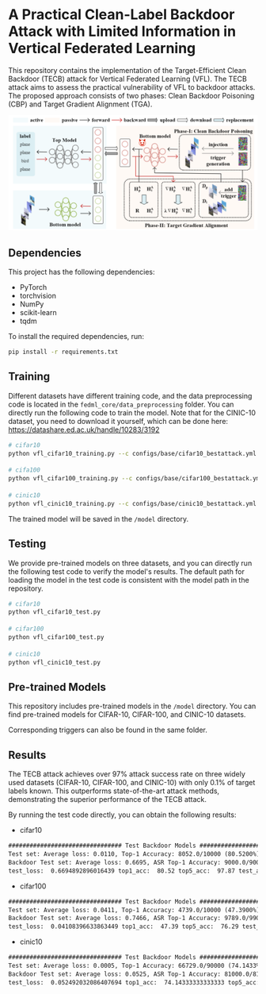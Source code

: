 # A Practical Clean-Label Backdoor Attack with Limited Information in Vertical Federated Learning

This repository contains the implementation of the Target-Efficient Clean Backdoor (TECB) attack for Vertical Federated Learning (VFL). The TECB attack aims to assess the practical vulnerability of VFL to backdoor attacks. The proposed approach consists of two phases: Clean Backdoor Poisoning (CBP) and Target Gradient Alignment (TGA).

![image-20230630223638256](README_image/image-20230630223638256.png)

## Dependencies

This project has the following dependencies:

- PyTorch
- torchvision
- NumPy
- scikit-learn
- tqdm

To install the required dependencies, run:

```bash
pip install -r requirements.txt
```

## Training

Different datasets have different training code, and the data preprocessing code is located in the `fedml_core/data_preprocessing` folder. You can directly run the following code to train the model. Note that for the CINIC-10 dataset, you need to download it yourself, which can be done here: https://datashare.ed.ac.uk/handle/10283/3192

```bash
# cifar10
python vfl_cifar10_training.py --c configs/base/cifar10_bestattack.yml

# cifa100
python vfl_cifar100_training.py --c configs/base/cifar100_bestattack.yml

# cinic10
python vfl_cinic10_training.py --c configs/base/cinic10_bestattack.yml
```

The trained model will be saved in the `/model` directory.

## Testing

We provide pre-trained models on three datasets, and you can directly run the following test code to verify the model's results. The default path for loading the model in the test code is consistent with the model path in the repository.

```bash
# cifar10
python vfl_cifar10_test.py

# cifar100
python vfl_cifar100_test.py

# cinic10
python vfl_cinic10_test.py
```

## Pre-trained Models

This repository includes pre-trained models in the `/model` directory. You can find pre-trained models for CIFAR-10, CIFAR-100, and CINIC-10 datasets.

Corresponding triggers can also be found in the same folder.

## Results

The TECB attack achieves over 97% attack success rate on three widely used datasets (CIFAR-10, CIFAR-100, and CINIC-10) with only 0.1% of target labels known. This outperforms state-of-the-art attack methods, demonstrating the superior performance of the TECB attack.

By running the test code directly, you can obtain the following results:

- cifar10

```txt
################################ Test Backdoor Models ############################
Test set: Average loss: 0.0110, Top-1 Accuracy: 8052.0/10000 (80.5200%), Top-5 Accuracy: 9787.0/10000 (97.8700%)
Backdoor Test set: Average loss: 0.6695, ASR Top-1 Accuracy: 9000.0/9000 (100.0000%, ASR Top-5 Accuracy: 9000.0/9000 (100.0000%)
test_loss:  0.6694892896016439 top1_acc:  80.52 top5_acc:  97.87 test_asr_acc:  100.0
```

- cifar100

```txt
################################ Test Backdoor Models ############################
Test set: Average loss: 0.0411, Top-1 Accuracy: 4739.0/10000 (47.3900%), Top-5 Accuracy: 7629.0/10000 (76.2900%)
Backdoor Test set: Average loss: 0.7466, ASR Top-1 Accuracy: 9789.0/9900 (98.8788%, ASR Top-5 Accuracy: 9900.0/9900 (100.0000%)
test_loss:  0.04108396633863449 top1_acc:  47.39 top5_acc:  76.29 test_asr_acc:  98.87878787878788 test_asr_acc5:  100.0
```

- cinic10

```txt
################################ Test Backdoor Models ############################
Test set: Average loss: 0.0005, Top-1 Accuracy: 66729.0/90000 (74.1433%), Top-5 Accuracy: 87389.0/90000 (97.0989%)
Backdoor Test set: Average loss: 0.0525, ASR Top-1 Accuracy: 81000.0/81000 (100.0000%, ASR Top-5 Accuracy: 81000.0/81000 (100.0000%)
test_loss:  0.052492032086407694 top1_acc:  74.14333333333333 top5_acc:  97.0988888888889 test_asr_acc:  100.0
```





